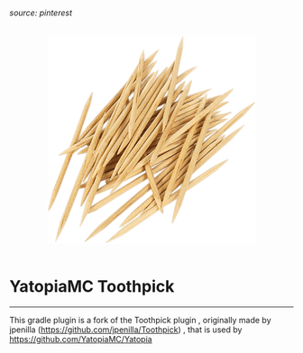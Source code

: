 ###### source: pinterest 
<div align=center>
    <!-- ./logo/Logo_Kaktusniki.png -->
    <img src="./logo/Toothpick_2.png" width="370">
    <br /><br />
</div>

# YatopiaMC Toothpick
-----------------------
This gradle plugin is a fork of the Toothpick plugin , originally made by jpenilla (https://github.com/jpenilla/Toothpick) , that is used by https://github.com/YatopiaMC/Yatopia 

